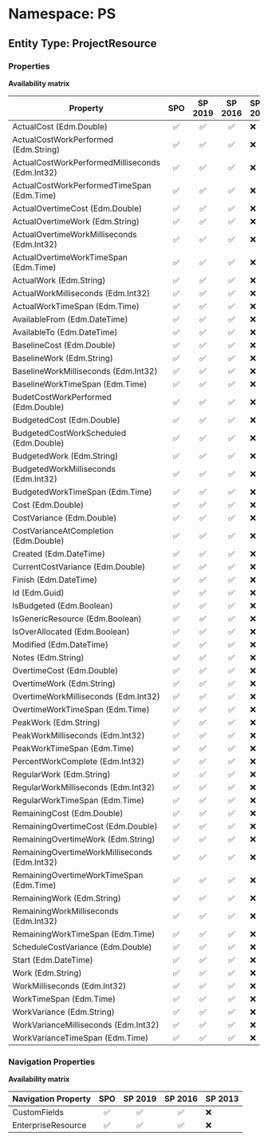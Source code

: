 # Namespace: PS

## Entity Type: ProjectResource

### Properties

**Availability matrix**

Property | SPO | SP 2019 | SP 2016 | SP 2013
----------|:---:|:-------:|:-------:|:-------
ActualCost (Edm.Double) | ✅ | ✅ | ✅ | ❌
ActualCostWorkPerformed (Edm.String) | ✅ | ✅ | ✅ | ❌
ActualCostWorkPerformedMilliseconds (Edm.Int32) | ✅ | ✅ | ✅ | ❌
ActualCostWorkPerformedTimeSpan (Edm.Time) | ✅ | ✅ | ✅ | ❌
ActualOvertimeCost (Edm.Double) | ✅ | ✅ | ✅ | ❌
ActualOvertimeWork (Edm.String) | ✅ | ✅ | ✅ | ❌
ActualOvertimeWorkMilliseconds (Edm.Int32) | ✅ | ✅ | ✅ | ❌
ActualOvertimeWorkTimeSpan (Edm.Time) | ✅ | ✅ | ✅ | ❌
ActualWork (Edm.String) | ✅ | ✅ | ✅ | ❌
ActualWorkMilliseconds (Edm.Int32) | ✅ | ✅ | ✅ | ❌
ActualWorkTimeSpan (Edm.Time) | ✅ | ✅ | ✅ | ❌
AvailableFrom (Edm.DateTime) | ✅ | ✅ | ✅ | ❌
AvailableTo (Edm.DateTime) | ✅ | ✅ | ✅ | ❌
BaselineCost (Edm.Double) | ✅ | ✅ | ✅ | ❌
BaselineWork (Edm.String) | ✅ | ✅ | ✅ | ❌
BaselineWorkMilliseconds (Edm.Int32) | ✅ | ✅ | ✅ | ❌
BaselineWorkTimeSpan (Edm.Time) | ✅ | ✅ | ✅ | ❌
BudetCostWorkPerformed (Edm.Double) | ✅ | ✅ | ✅ | ❌
BudgetedCost (Edm.Double) | ✅ | ✅ | ✅ | ❌
BudgetedCostWorkScheduled (Edm.Double) | ✅ | ✅ | ✅ | ❌
BudgetedWork (Edm.String) | ✅ | ✅ | ✅ | ❌
BudgetedWorkMilliseconds (Edm.Int32) | ✅ | ✅ | ✅ | ❌
BudgetedWorkTimeSpan (Edm.Time) | ✅ | ✅ | ✅ | ❌
Cost (Edm.Double) | ✅ | ✅ | ✅ | ❌
CostVariance (Edm.Double) | ✅ | ✅ | ✅ | ❌
CostVarianceAtCompletion (Edm.Double) | ✅ | ✅ | ✅ | ❌
Created (Edm.DateTime) | ✅ | ✅ | ✅ | ❌
CurrentCostVariance (Edm.Double) | ✅ | ✅ | ✅ | ❌
Finish (Edm.DateTime) | ✅ | ✅ | ✅ | ❌
Id (Edm.Guid) | ✅ | ✅ | ✅ | ❌
IsBudgeted (Edm.Boolean) | ✅ | ✅ | ✅ | ❌
IsGenericResource (Edm.Boolean) | ✅ | ✅ | ✅ | ❌
IsOverAllocated (Edm.Boolean) | ✅ | ✅ | ✅ | ❌
Modified (Edm.DateTime) | ✅ | ✅ | ✅ | ❌
Notes (Edm.String) | ✅ | ✅ | ✅ | ❌
OvertimeCost (Edm.Double) | ✅ | ✅ | ✅ | ❌
OvertimeWork (Edm.String) | ✅ | ✅ | ✅ | ❌
OvertimeWorkMilliseconds (Edm.Int32) | ✅ | ✅ | ✅ | ❌
OvertimeWorkTimeSpan (Edm.Time) | ✅ | ✅ | ✅ | ❌
PeakWork (Edm.String) | ✅ | ✅ | ✅ | ❌
PeakWorkMilliseconds (Edm.Int32) | ✅ | ✅ | ✅ | ❌
PeakWorkTimeSpan (Edm.Time) | ✅ | ✅ | ✅ | ❌
PercentWorkComplete (Edm.Int32) | ✅ | ✅ | ✅ | ❌
RegularWork (Edm.String) | ✅ | ✅ | ✅ | ❌
RegularWorkMilliseconds (Edm.Int32) | ✅ | ✅ | ✅ | ❌
RegularWorkTimeSpan (Edm.Time) | ✅ | ✅ | ✅ | ❌
RemainingCost (Edm.Double) | ✅ | ✅ | ✅ | ❌
RemainingOvertimeCost (Edm.Double) | ✅ | ✅ | ✅ | ❌
RemainingOvertimeWork (Edm.String) | ✅ | ✅ | ✅ | ❌
RemainingOvertimeWorkMilliseconds (Edm.Int32) | ✅ | ✅ | ✅ | ❌
RemainingOvertimeWorkTimeSpan (Edm.Time) | ✅ | ✅ | ✅ | ❌
RemainingWork (Edm.String) | ✅ | ✅ | ✅ | ❌
RemainingWorkMilliseconds (Edm.Int32) | ✅ | ✅ | ✅ | ❌
RemainingWorkTimeSpan (Edm.Time) | ✅ | ✅ | ✅ | ❌
ScheduleCostVariance (Edm.Double) | ✅ | ✅ | ✅ | ❌
Start (Edm.DateTime) | ✅ | ✅ | ✅ | ❌
Work (Edm.String) | ✅ | ✅ | ✅ | ❌
WorkMilliseconds (Edm.Int32) | ✅ | ✅ | ✅ | ❌
WorkTimeSpan (Edm.Time) | ✅ | ✅ | ✅ | ❌
WorkVariance (Edm.String) | ✅ | ✅ | ✅ | ❌
WorkVarianceMilliseconds (Edm.Int32) | ✅ | ✅ | ✅ | ❌
WorkVarianceTimeSpan (Edm.Time) | ✅ | ✅ | ✅ | ❌

### Navigation Properties

**Availability matrix**

Navigation Property | SPO | SP 2019 | SP 2016 | SP 2013
----------|:---:|:-------:|:-------:|:-------
CustomFields | ✅ | ✅ | ✅ | ❌
EnterpriseResource | ✅ | ✅ | ✅ | ❌